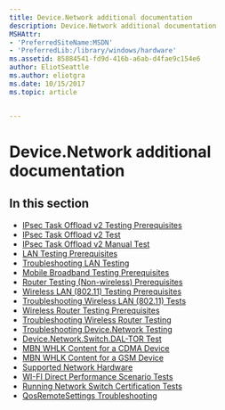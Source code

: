 ```yaml
---
title: Device.Network additional documentation
description: Device.Network additional documentation
MSHAttr:
- 'PreferredSiteName:MSDN'
- 'PreferredLib:/library/windows/hardware'
ms.assetid: 85884541-fd9d-416b-a6ab-d4fae9c154e6
author: EliotSeattle
ms.author: eliotgra
ms.date: 10/15/2017
ms.topic: article


---
```


# Device.Network additional documentation


## <span id="in_this_section"></span>In this section


-   [IPsec Task Offload v2 Testing Prerequisites](ipsec-task-offload-v2-testing-prerequisites.md)
-   [IPsec Task Offload v2 Test](ipsec-task-offload-v2-testmissing.md)
-   [IPsec Task Offload v2 Manual Test](ipsec-task-offload-v2-manual-test.md)
-   [LAN Testing Prerequisites](lan-testing-prerequisites.md)
-   [Troubleshooting LAN Testing](troubleshooting-lan-testing.md)
-   [Mobile Broadband Testing Prerequisites](mobile-broadband-testing-prerequisites.md)
-   [Router Testing (Non-wireless) Prerequisites](router-testing--non-wireless--prerequisites.md)
-   [Wireless LAN (802.11) Testing Prerequisites](wireless-lan--80211--testing-prerequisites.md)
-   [Troubleshooting Wireless LAN (802.11) Tests](troubleshooting-wireless-lan--80211--tests.md)
-   [Wireless Router Testing Prerequisites](wireless-router-testing-prerequisites.md)
-   [Troubleshooting Wireless Router Testing](troubleshooting-wireless-router-testing.md)
-   [Troubleshooting Device.Network Testing](troubleshooting-devicenetwork-testing.md)
-   [Device.Network.Switch.DAL-TOR Test](devicenetworkswitchdal-tor-test.md)
-   [MBN WHLK Content for a CDMA Device](mbn-whck-content-for-a-cdma-device.md)
-   [MBN WHLK Content for a GSM Device](mbn-whck-content-for-a-gsm-device.md)
-   [Supported Network Hardware](supported-network-hardware.md)
-   [WI-FI Direct Performance Scenario Tests](wi-fi-direct-performance-scenario-tests.md)
-   [Running Network Switch Certification Tests](running-network-switch-certification-tests.md)
-   [QosRemoteSettings Troubleshooting](qosremotesettings.md)
 

 






